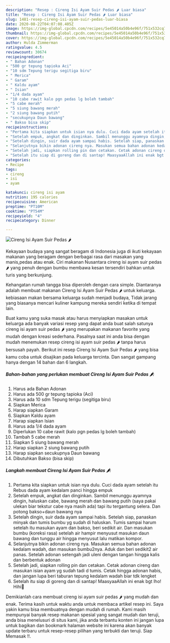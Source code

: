 ```yaml
---
description: "Resep : Cireng Isi Ayam Suir Pedas 🌶 Luar biasa"
title: "Resep : Cireng Isi Ayam Suir Pedas 🌶 Luar biasa"
slug: 1481-resep-cireng-isi-ayam-suir-pedas-luar-biasa
date: 2020-08-22T04:07:08.405Z
image: https://img-global.cpcdn.com/recipes/5e45014a50b4e96f/751x532cq70/cireng-isi-ayam-suir-pedas-🌶-foto-resep-utama.jpg
thumbnail: https://img-global.cpcdn.com/recipes/5e45014a50b4e96f/751x532cq70/cireng-isi-ayam-suir-pedas-🌶-foto-resep-utama.jpg
cover: https://img-global.cpcdn.com/recipes/5e45014a50b4e96f/751x532cq70/cireng-isi-ayam-suir-pedas-🌶-foto-resep-utama.jpg
author: Hulda Zimmerman
ratingvalue: 4.5
reviewcount: 30674
recipeingredient:
- " Bahan Adonan"
- "500 gr tepung tapioka Aci"
- "10 sdm Tepung terigu segitiga biru"
- " Merica"
- " Garam"
- " Kaldu ayam"
- " Isian"
- "1/4 dada ayam"
- "10 cabe rawit kalo pgn pedas lg boleh tambah"
- "5 cabe merah"
- "5 siung bawang merah"
- "2 siung bawang putih"
- "secukupnya Daun bawang"
- " Bakso bisa skip"
recipeinstructions:
- "Pertama kita siapkan untuk isian nya dulu. Cuci dada ayam setelah itu Rebus dada ayam kedalam panci hingga empuk"
- "Setelah empuk, angkat dan dinginkan. Sambil menunggu ayamnya dingin, haluskan cabe, bawang merah dan bawang putih (saya pakai ulekan biar tekstur cabe nya masih ada) tapi itu tergantung selera. Dan potong bakso+daun bawang nya"
- "Setelah dingin, suir dada ayam sampai habis. Setelah siap, panaskan minyak dan tumis bumbu yg sudah di haluskan. Tumis sampai harum setelah itu masukan ayam dan bakso, beri sedikit air. Dan masukan bumbu (koreksi rasa) setelah air hampir menyusut masukan daun bawang dan tunggu air hingga menyusut lalu matikan kompor."
- "Selanjutnya bikin adonan cireng nya. Masukan semua bahan adonan kedalam wadah, dan masukan bumbu2nya. Aduk dan beri sedikit2 air panas. Setelah adonan setengah jadi uleni dengan tangan hingga kalis dan berbentuk adonan"
- "Setelah jadi, siapkan rolling pin dan cetakan. Cetak adonan cireng dan masukan isian ayam yg sudah tadi d tumis. Cetak hingga adonan habis, dan jangan lupa beri taburan tepung kedalam wadah biar tdk lengket"
- "Setelah itu siap di goreng dan di santap! MaasyaaAllah ini enak bgt lho! Hihi🥰"
categories:
- Recipe
tags:
- cireng
- isi
- ayam

katakunci: cireng isi ayam 
nutrition: 195 calories
recipecuisine: American
preptime: "PT10M"
cooktime: "PT54M"
recipeyield: "4"
recipecategory: Dinner

---
```



![Cireng Isi Ayam Suir Pedas 🌶](https://img-global.cpcdn.com/recipes/5e45014a50b4e96f/751x532cq70/cireng-isi-ayam-suir-pedas-🌶-foto-resep-utama.jpg)

Kekayaan budaya yang sangat beragam di Indonesia juga di ikuti kekayaan makanan yang beragam dengan berbagai rasa dari masakan yang manis,pedas atau enak. Ciri makanan Nusantara cireng isi ayam suir pedas 🌶 yang penuh dengan bumbu membawa kesan tersendiri bahkan untuk turis yang berkunjung.




Kehangatan rumah tangga bisa diperoleh dengan cara simple. Diantaranya adalah membuat makanan Cireng Isi Ayam Suir Pedas 🌶 untuk keluarga. kebiasaan makan bersama keluarga sudah menjadi budaya, Tidak jarang yang biasanya mencari kuliner kampung mereka sendiri ketika di tempat lain.

Buat kamu yang suka masak atau harus menyiapkan masakan untuk keluarga ada banyak variasi resep yang dapat anda buat salah satunya cireng isi ayam suir pedas 🌶 yang merupakan makanan favorite yang mudah dengan kreasi sederhana. Pasalnya saat ini anda bisa dengan mudah menemukan resep cireng isi ayam suir pedas 🌶 tanpa harus bersusah payah.
Berikut ini resep Cireng Isi Ayam Suir Pedas 🌶 yang bisa kamu coba untuk disajikan pada keluarga tercinta. Dan sangat gampang hanya dengan 14 bahan dan 6 langkah.


<!--inarticleads1-->

##### Bahan-bahan yang perlukan membuat Cireng Isi Ayam Suir Pedas 🌶:

1. Harus ada  Bahan Adonan
1. Harus ada 500 gr tepung tapioka (Aci)
1. Harus ada 10 sdm Tepung terigu (segitiga biru)
1. Siapkan  Merica
1. Harap siapkan  Garam
1. Siapkan  Kaldu ayam
1. Harap siapkan  Isian
1. Harus ada 1/4 dada ayam
1. Diperlukan 10 cabe rawit (kalo pgn pedas lg boleh tambah)
1. Tambah 5 cabe merah
1. Siapkan 5 siung bawang merah
1. Harap siapkan 2 siung bawang putih
1. Harap siapkan secukupnya Daun bawang
1. Dibutuhkan  Bakso (bisa skip)




<!--inarticleads2-->

##### Langkah membuat  Cireng Isi Ayam Suir Pedas 🌶:

1. Pertama kita siapkan untuk isian nya dulu. Cuci dada ayam setelah itu Rebus dada ayam kedalam panci hingga empuk
1. Setelah empuk, angkat dan dinginkan. Sambil menunggu ayamnya dingin, haluskan cabe, bawang merah dan bawang putih (saya pakai ulekan biar tekstur cabe nya masih ada) tapi itu tergantung selera. Dan potong bakso+daun bawang nya
1. Setelah dingin, suir dada ayam sampai habis. Setelah siap, panaskan minyak dan tumis bumbu yg sudah di haluskan. Tumis sampai harum setelah itu masukan ayam dan bakso, beri sedikit air. Dan masukan bumbu (koreksi rasa) setelah air hampir menyusut masukan daun bawang dan tunggu air hingga menyusut lalu matikan kompor.
1. Selanjutnya bikin adonan cireng nya. Masukan semua bahan adonan kedalam wadah, dan masukan bumbu2nya. Aduk dan beri sedikit2 air panas. Setelah adonan setengah jadi uleni dengan tangan hingga kalis dan berbentuk adonan
1. Setelah jadi, siapkan rolling pin dan cetakan. Cetak adonan cireng dan masukan isian ayam yg sudah tadi d tumis. Cetak hingga adonan habis, dan jangan lupa beri taburan tepung kedalam wadah biar tdk lengket
1. Setelah itu siap di goreng dan di santap! MaasyaaAllah ini enak bgt lho! Hihi🥰




Demikianlah cara membuat cireng isi ayam suir pedas 🌶 yang mudah dan enak. Terima kasih untuk waktu anda untuk membaca artikel resep ini. Saya yakin kamu bisa membuatnya dengan mudah di rumah. Kami masih mempunyai banyak resep makanan spesial yang sangat mudah dan teruji, anda bisa menelusuri di situs kami, jika anda terbantu konten ini jangan lupa untuk bagikan dan bookmark halaman website ini karena akan banyak update terbaru untuk resep-resep pilihan yang terbukti dan teruji. Siap Memasak !!. 
